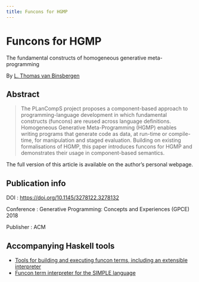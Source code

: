 ```yaml
---
title: Funcons for HGMP
---
```


# Funcons for HGMP

The fundamental constructs of homogeneous generative meta-programming

By [L. Thomas van Binsbergen](https://ltvanbinsbergen.nl/publications)

## Abstract

> The PLanCompS project proposes a component-based approach to programming-language development in which fundamental constructs (funcons) are reused across language definitions. Homogeneous Generative Meta-Programming (HGMP) enables writing programs that generate code as data, at run-time or compile-time, for manipulation and staged evaluation. Building on existing formalisations of HGMP, this paper introduces funcons for HGMP and demonstrates their usage in component-based semantics.

The full version of this article is available on the author’s personal webpage.

## Publication info

DOI
: <https://doi.org/10.1145/3278122.3278132>

Conference
: Generative Programming: Concepts and Experiences (GPCE) 2018

Publisher
: ACM

## Accompanying Haskell tools

- [Tools for building and executing funcon terms, including an extensible interpreter](https://hackage.haskell.org/package/funcons-tools-0.2.0.5)
- [Funcon term interpreter for the SIMPLE language](https://hackage.haskell.org/package/funcons-lambda-cbv-mp-0.1.0.2)
